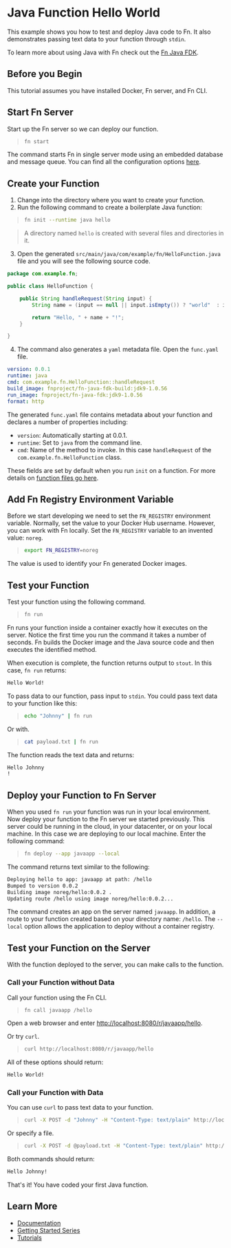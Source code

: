 # Java Function Hello World

This example shows you how to test and deploy Java code to Fn. It also demonstrates passing text data to your function through `stdin`. 

To learn more about using Java with Fn check out the [Fn Java FDK](https://github.com/fnproject/fdk-java).

## Before you Begin

This tutorial assumes you have installed Docker, Fn server, and Fn CLI.

## Start Fn Server

Start up the Fn server so we can deploy our function.

>```sh
>fn start
>```

The command starts Fn in single server mode using an embedded database and message queue. You can find all the
configuration options [here](../../../../docs/operating/options.md). 

## Create your Function 

1. Change into the directory where you want to create your function.
1. Run the following command to create a boilerplate Java function: 

>```sh
>fn init --runtime java hello
>```
    
>A directory named `hello` is created with several files and directories in it.

<ol start="3">
  <li>Open the generated <code>src/main/java/com/example/fn/HelloFunction.java</code> file and you will see the following source code.</li>
</ol>

```java
package com.example.fn;

public class HelloFunction {

    public String handleRequest(String input) {
        String name = (input == null || input.isEmpty()) ? "world"  : input;

        return "Hello, " + name + "!";
    }

}
```

<ol start="4">
  <li>The command also generates a <code>yaml</code> metadata file. Open the <code>func.yaml</code> file.</li>
</ol>

```yaml
version: 0.0.1
runtime: java
cmd: com.example.fn.HelloFunction::handleRequest
build_image: fnproject/fn-java-fdk-build:jdk9-1.0.56
run_image: fnproject/fn-java-fdk:jdk9-1.0.56
format: http
```

The generated `func.yaml` file contains metadata about your function and declares a number of properties including:

* `version`: Automatically starting at 0.0.1.
* `runtime`: Set to `java` from the command line.
* `cmd`: Name of the method to invoke. In this case `handleRequest` of the `com.example.fn.HelloFunction` class.

These fields are set by default when you run `init` on a function. For more details on [function files go here](../../../../docs/function-file.md).

## Add Fn Registry Environment Variable

Before we start developing we need to set the `FN_REGISTRY` environment variable. Normally, set the value to your Docker Hub username. However, you can work with Fn locally.  Set the `FN_REGISTRY` variable to an invented value: `noreg`.

>```sh
>export FN_REGISTRY=noreg
>```

The value is used to identify your Fn generated Docker images.

## Test your Function

Test your function using the following command.

>```sh
>fn run
>```

Fn runs your function inside a container exactly how it executes on the server. Notice the first time you run the command it takes a number of seconds. Fn builds the Docker image and the Java source code and then executes the identified method.

When execution is complete, the function returns output to `stout`. In this case, `fn run` returns:

```txt
Hello World!
```

To pass data to our function, pass input to `stdin`. You could pass text data to your function like this:

>```sh
>echo "Johnny" | fn run
>```

Or with.

>```sh
>cat payload.txt | fn run
>```

The function reads the text data and returns:

```txt
Hello Johnny
!
```

## Deploy your Function to Fn Server

When you used `fn run` your function was run in your local environment. Now deploy your function to the Fn server we started previously. This server could be running in the cloud, in your datacenter, or on your local machine. In this case we are deploying to our local machine. Enter the following command: 

>```sh
>fn deploy --app javaapp --local
>```

The command returns text similar to the following:

```txt
Deploying hello to app: javaapp at path: /hello
Bumped to version 0.0.2
Building image noreg/hello:0.0.2 .
Updating route /hello using image noreg/hello:0.0.2...
```

The command creates an app on the server named `javaapp`. In addition, a route to your function created based on your directory name: `/hello`. The `--local` option allows the application to deploy without a container registry.

## Test your Function on the Server

With the function deployed to the server, you can make calls to the function. 

### Call your Function without Data

Call your function using the Fn CLI.

>```sh
>fn call javaapp /hello
>```

Open a web browser and enter <http://localhost:8080/r/javaapp/hello>.

Or try `curl`.
  
>```sh    
>curl http://localhost:8080/r/javaapp/hello
>```

All of these options should return:

```txt
Hello World!
```
    
### Call your Function with Data

You can use `curl` to pass text data to your function.

>```sh
>curl -X POST -d "Johnny" -H "Content-Type: text/plain" http://localhost:8080/r/javaapp/hello
>```

Or specify a file.

>```sh
>curl -X POST -d @payload.txt -H "Content-Type: text/plain" http://localhost:8080/r/javaapp/hello
>```

Both commands should return:

```txt
Hello Johnny!
```

That's it! You have coded your first Java function.

## Learn More

* [Documentation](../../../../docs)
* [Getting Started Series](../../../tutorial)
* [Tutorials](https://github.com/fnproject/tutorials)
